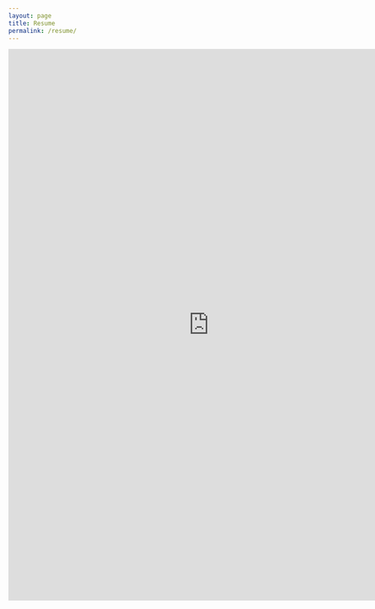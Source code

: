 ```yaml
---
layout: page
title: Resume
permalink: /resume/
---
```

<embed src="https://github.com/bgert/bgert.github.io/blob/master/Ben%20Gertz%20internet%20resume.pdf" width="800px" height="1100px" />